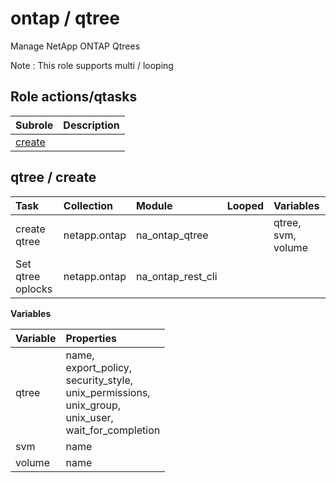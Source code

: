 # ontap / qtree 
Manage NetApp ONTAP Qtrees  
  
Note : This role supports multi / looping





## Role actions/qtasks

| Subrole | Description |
| :------ | :---------- |
| [create](#qtree--create) |  |



## qtree / create

| Task | Collection | Module | Looped | Variables |
| :--- | :--------- | :----- | :----- | :-------- |
| create qtree  | netapp.ontap | na_ontap_qtree |  | qtree, svm, volume |
| Set qtree oplocks  | netapp.ontap | na_ontap_rest_cli |  |  |


**Variables**

| Variable | Properties |
| :------- | :--------- |
| qtree | name, <br/>export_policy, <br/>security_style, <br/>unix_permissions, <br/>unix_group, <br/>unix_user, <br/>wait_for_completion |
| svm | name |
| volume | name |




